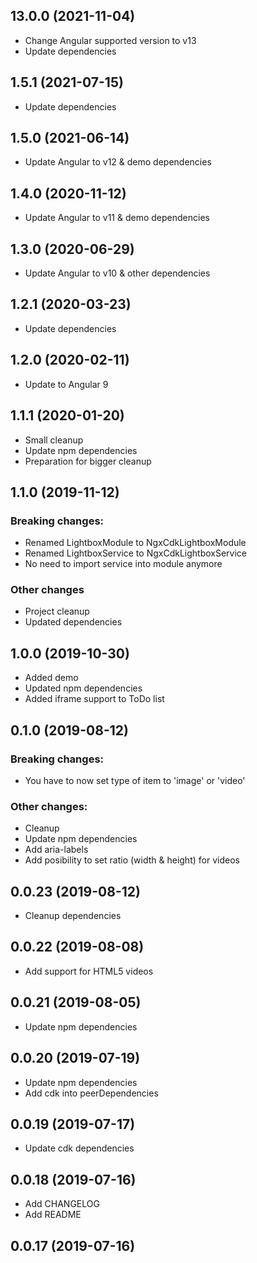 ## 13.0.0 (2021-11-04)
- Change Angular supported version to v13
- Update dependencies

## 1.5.1 (2021-07-15)
- Update dependencies

## 1.5.0 (2021-06-14)
- Update Angular to v12 & demo dependencies

## 1.4.0 (2020-11-12)
- Update Angular to v11 & demo dependencies

## 1.3.0 (2020-06-29)
- Update Angular to v10 & other dependencies

## 1.2.1 (2020-03-23)
- Update dependencies

## 1.2.0 (2020-02-11)
- Update to Angular 9

## 1.1.1 (2020-01-20)
- Small cleanup
- Update npm dependencies
- Preparation for bigger cleanup

## 1.1.0 (2019-11-12)
### Breaking changes:
- Renamed LightboxModule to NgxCdkLightboxModule
- Renamed LightboxService to NgxCdkLightboxService
- No need to import service into module anymore
### Other changes
- Project cleanup
- Updated dependencies

## 1.0.0 (2019-10-30)
- Added demo
- Updated npm dependencies
- Added iframe support to ToDo list

## 0.1.0 (2019-08-12)
### Breaking changes:
- You have to now set type of item to 'image' or 'video'
### Other changes:
- Cleanup
- Update npm dependencies
- Add aria-labels
- Add posibility to set ratio (width & height) for videos

## 0.0.23 (2019-08-12)
- Cleanup dependencies

## 0.0.22 (2019-08-08)
- Add support for HTML5 videos

## 0.0.21 (2019-08-05)
- Update npm dependencies

## 0.0.20 (2019-07-19)
- Update npm dependencies
- Add cdk into peerDependencies

## 0.0.19 (2019-07-17)
- Update cdk dependencies

## 0.0.18 (2019-07-16)
- Add CHANGELOG
- Add README

## 0.0.17 (2019-07-16)


